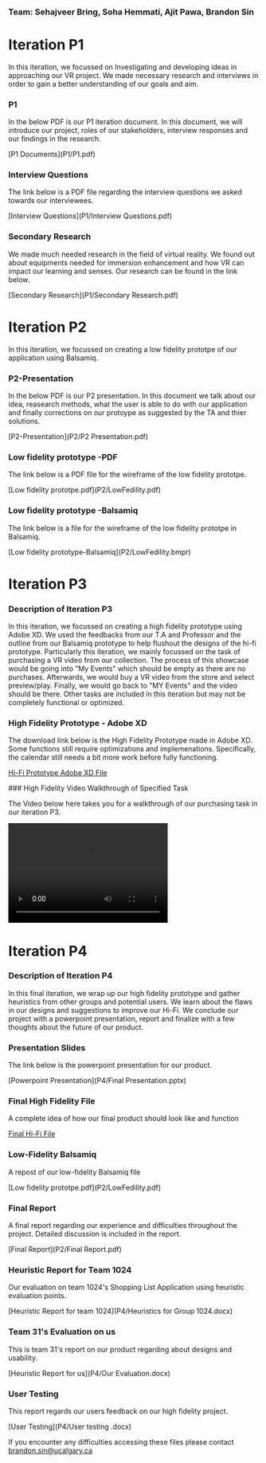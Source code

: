 ### Team: Sehajveer Bring, Soha Hemmati, Ajit Pawa, Brandon Sin

# Iteration P1
<p>In this iteration, we focussed on Investigating and developing ideas in approaching our VR project. We made necessary research and interviews in order to gain a better understanding of our goals and aim. </P>

### P1
<p> In the below PDF is our P1 iteration document. In this document, we will introduce our project, roles of our stakeholders, interview responses and our findings in the research. </P>[P1 Documents](P1/P1.pdf)

### Interview Questions
<p> The link below is a PDF file regarding the interview questions we asked towards our interviewees. </p>[Interview Questions](P1/Interview Questions.pdf)

### Secondary Research
<p> We made much needed research in the field of virtual reality. We found out about equipments needed for immersion enhancement and how VR can impact our learning and senses. Our research can be found in the link below.</p>[Secondary Research](P1/Secondary Research.pdf)



# Iteration P2
<p>In this iteration, we focussed on creating a low fidelity prototpe of our application using Balsamiq. </P>

### P2-Presentation
<p> In the below PDF is our P2 presentation. In this document we talk about our idea, reasearch methods, what the user is able to do with our application and finally corrections on our protoype as suggested by the TA and thier solutions. </P>[P2-Presentation](P2/P2 Presentation.pdf)

### Low fidelity prototype -PDF
<p> The link below is a PDF file for the wireframe of the low fidelity prototpe. </p>[Low fidelity prototpe.pdf](P2/LowFedility.pdf)

### Low fidelity prototype -Balsamiq
<p> The link below is a file for the wireframe of the low fidelity prototpe in Balsamiq. </p>[Low fidelity prototype-Balsamiq](P2/LowFedility.bmpr)

# Iteration P3
### Description of Iteration P3
<p>In this iteration, we focussed on creating a high fidelity prototype using Adobe XD. We used the feedbacks from our T.A and Professor and the outline from our Balsamiq prototype to help flushout the designs of the hi-fi prototype. Particularly this iteration, we mainly focussed on the task of purchasing a VR video from our collection. The process of this showcase would be going into "My Events" which should be empty as there are no purchases. Afterwards, we would buy a VR video from the store and select preview/play. Finally, we would go back to "MY Events" and the video should be there. Other tasks are included in this iteration but may not be completely functional or optimized.</p>

### High Fidelity Prototype - Adobe XD
<p>The download link below is the High Fidelity Prototype made in Adobe XD. Some functions still require optimizations and implemenations. Specifically, the calendar still needs a bit more work before fully functioning. </p>
<p>
<a href="P3/HiFiPrototype [Updated].xd" download>Hi-Fi Prototype Adobe XD File</a>
</p>
### High Fidelity Video Walkthrough of Specified Task
<p>The Video below here takes you for a walkthrough of our purchasing task in our iteration P3.
</p>
<video src="P3/purchaseShowcase.mp4" width="320" height="200" controls preload></video>
<br>

  
# Iteration P4
### Description of Iteration P4
<p>In this final iteration, we wrap up our high fidelity prototype and gather heuristics from other groups and potential users. We learn about the flaws in our designs and suggestions to improve our Hi-Fi. We conclude our project with a powerpoint presentation, report and finalize with a few thoughts about the future of our product.</p>

### Presentation Slides
<p>The link below is the powerpoint presentation for our product.</p>
[Powerpoint Presentation](P4/Final Presentation.pptx)

### Final High Fidelity File
<p>A complete idea of how our final product should look like and function</p>

[Final Hi-Fi File](P4/HIFI-WEAREVR-FINAL.xd)

### Low-Fidelity Balsamiq
<p>A repost of our low-fidelity Balsamiq file</p>
[Low fidelity prototpe.pdf](P2/LowFedility.pdf)

### Final Report
<p>A final report regarding our experience and difficulties throughout the project. Detailed discussion is included in the report.</p>
[Final Report](P2/Final Report.pdf)

### Heuristic Report for Team 1024
<p>Our evaluation on team 1024's Shopping List Application using heuristic evaluation points.</p>
[Heuristic Report for team 1024](P4/Heuristics for Group 1024.docx)

### Team 31's Evaluation on us
<p>This is team 31's report on our product regarding about designs and usability.</p>
[Heuristic Report for us](P4/Our Evaluation.docx)

### User Testing
<p>This report regards our users feedback on our high fidelity project.</p>
[User Testing](P4/User testing .docx)



If you encounter any difficulties accessing these files please contact <brandon.sin@ucalgary.ca>
